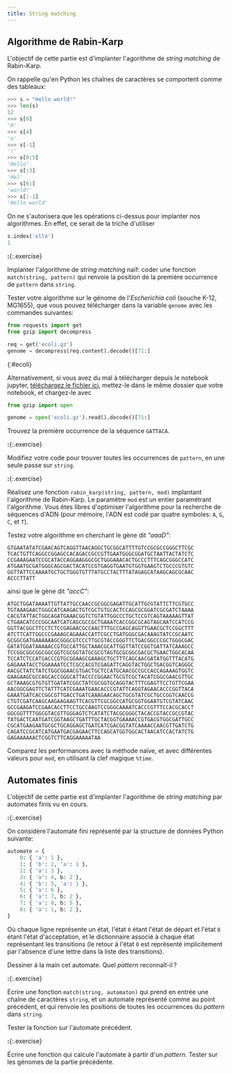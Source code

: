 ```yaml
---
title: String matching
---
```


## Algorithme de Rabin-Karp

L'objectif de cette partie est d'implanter l'agorithme de *string
matching* de Rabin-Karp.

On rappelle qu'en Python les chaînes de caractères se comportent comme
des tableaux:

```python
>>> s = "Hello world!"
>>> len(s)
12
>>> s[0]
'H'
>>> s[4]
'o'
>>> s[-1]
'!'
>>> s[0:5]
'Hello'
>>> s[:3]
'Hel'
>>> s[6:]
'world!'
>>> s[:-1]
'Hello world'
```

On ne s'autorisera que les opérations ci-dessus pour implanter nos
algorithmes. En effet, ce serait de la triche d'utiliser

```python
s.index('ello')
1
```

**:**{:.exercise}

Implanter l'algorithme de *string matching* naïf: coder une fonction
`match(string, pattern)` qui renvoie la position de la première
occurrence de `pattern` dans `string`.

Tester votre algorithme sur le génome de l'*Escherichia coli* (souche
K-12, MG1655), que vous pouvez télécharger dans la variable `genome`
avec les commandes suivantes:

```python
from requests import get
from gzip import decompress

req = get('ecoli.gz')
genome = decompress(req.content).decode()[71:]
```
{:#ecoli}

<script>
$("#ecoli .s").textContent = `'${String(location).replace('strings', 'ecoli.gz')}'`;
</script>

Alternativement, si vous avez du mal à télécharger depuis le notebook
jupyter, [téléchargez le fichier ici](ecoli.gz), mettez-le dans le
même dossier que votre notebook, et chargez-le avec

```python
from gzip import open

genome = open('ecoli.gz').read().decode()[71:]
```

Trouvez la première occurrence de la séquence `GATTACA`.

**:**{:.exercise}

Modifiez votre code pour trouver toutes les occurrences de `pattern`,
en une seule passe sur `string`.

**:**{:.exercise}

Réalisez une fonction `rabin_karp(string, pattern, mod)` implantant
l'algorithme de Rabin-Karp. Le paramètre `mod` est un entier
paramétrant l'algorithme. Vous êtes libres d'optimiser l'algorithme
pour la recherche de séquences d'ADN (pour mémoire, l'ADN est codé par
quatre symboles: `A`, `G`, `C`, et `T`).

Testez votre algorithme en cherchant le gène dit *"aaaD"*:

```
GTGAATATATCGAACAGTCAGGTTAACAGGCTGCGGCATTTTGTCCGCGCCGGGCTTCGC
TCACTGTTCAGGCCGGAGCCACAGACCGCCGTTGAATGGGCGGATGCTAATTACTATCTC
CCGAAAGAATCCGCATACCAGGAAGGGCGCTGGGAAACACTGCCCTTTCAGCGGGCCATC
ATGAATGCGATGGGCAGCGACTACATCCGTGAGGTGAATGTGGTGAAGTCTGCCCGTGTC
GGTTATTCCAAAATGCTGCTGGGTGTTTATGCCTACTTTATAGAGCATAAGCAGCGCAAC
ACCCTTATT
```


ainsi que le gène dit *"accC"*:

```
ATGCTGGATAAAATTGTTATTGCCAACCGCGGCGAGATTGCATTGCGTATTCTTCGTGCC
TGTAAAGAACTGGGCATCAAGACTGTCGCTGTGCACTCCAGCGCGGATCGCGATCTAAAA
CACGTATTACTGGCAGATGAAACGGTCTGTATTGGCCCTGCTCCGTCAGTAAAAAGTTAT
CTGAACATCCCGGCAATCATCAGCGCCGCTGAAATCACCGGCGCAGTAGCAATCCATCCG
GGTTACGGCTTCCTCTCCGAGAACGCCAACTTTGCCGAGCAGGTTGAACGCTCCGGCTTT
ATCTTCATTGGCCCGAAAGCAGAAACCATTCGCCTGATGGGCGACAAAGTATCCGCAATC
GCGGCGATGAAAAAAGCGGGCGTCCCTTGCGTACCGGGTTCTGACGGCCCGCTGGGCGAC
GATATGGATAAAAACCGTGCCATTGCTAAACGCATTGGTTATCCGGTGATTATCAAAGCC
TCCGGCGGCGGCGGCGGTCGCGGTATGCGCGTAGTGCGCGGCGACGCTGAACTGGCACAA
TCCATCTCCATGACCCGTGCGGAAGCGAAAGCTGCTTTCAGCAACGATATGGTTTACATG
GAGAAATACCTGGAAAATCCTCGCCACGTCGAGATTCAGGTACTGGCTGACGGTCAGGGC
AACGCTATCTATCTGGCGGAACGTGACTGCTCCATGCAACGCCGCCACCAGAAAGTGGTC
GAAGAAGCGCCAGCACCGGGCATTACCCCGGAACTGCGTCGCTACATCGGCGAACGTTGC
GCTAAAGCGTGTGTTGATATCGGCTATCGCGGTGCAGGTACTTTCGAGTTCCTGTTCGAA
AACGGCGAGTTCTATTTCATCGAAATGAACACCCGTATTCAGGTAGAACACCCGGTTACA
GAAATGATCACCGGCGTTGACCTGATCAAAGAACAGCTGCGTATCGCTGCCGGTCAACCG
CTGTCGATCAAGCAAGAAGAAGTTCACGTTCGCGGCCATGCGGTGGAATGTCGTATCAAC
GCCGAAGATCCGAACACCTTCCTGCCAAGTCCGGGCAAAATCACCCGTTTCCACGCACCT
GGCGGTTTTGGCGTACGTTGGGAGTCTCATATCTACGCGGGCTACACCGTACCGCCGTAC
TATGACTCAATGATCGGTAAGCTGATTTGCTACGGTGAAAACCGTGACGTGGCGATTGCC
CGCATGAAGAATGCGCTGCAGGAGCTGATCATCGACGGTATCAAAACCAACGTTGATCTG
CAGATCCGCATCATGAATGACGAGAACTTCCAGCATGGTGGCACTAACATCCACTATCTG
GAGAAAAAACTCGGTCTTCAGGAAAAATAA
```

Comparez les performances avec la méthode naïve, et avec différentes
valeurs pour `mod`, en utilisant la clef magique `%time`.


## Automates finis

L'objectif de cette partie est d'implanter l'agorithme de *string
matching* par automates finis vu en cours.

**:**{:.exercise}

On considère l'automate fini représenté par la structure de données
Python suivante:

```python
automate = {
    0: { 'a': 1 },
    1: { 'b': 2, 'a': 1 },
    2: { 'a': 3 },
    3: { 'a': 4, b: 2 },
    4: { 'b': 5, 'a': 1 },
    5: { 'a': 6 },
    6: { 'a': 7, b: 2 },
    7: { 'a': 8, b: 5 },
    8: { 'a': 1, b: 2 },
}
```

Où chaque ligne représente un état, l'état `0` étant l'état de départ
et l'état `8` étant l'état d'acceptation, et le dictionnaire associé à
chaque état représentant les transitions (le retour à l'état `0` est
représenté implicitement par l'absence d'une lettre dans la liste des
transitions).

Dessiner à la main cet automate. Quel *pattern* reconnaît-il ?

**:**{:.exercise}

Écrire une fonction `match(string, automaton)` qui prend en entrée une
chaîne de caractères `string`, et un automate représenté comme au
point précédent, et qui renvoie les positions de toutes les
occurrences du *pattern* dans `string`.

Tester la fonction sur l'automate précédent.

**:**{:.exercise}

Écrire une fonction qui calcule l'automate à partir d'un
*pattern*. Tester sur les génomes de la partie précédente.

